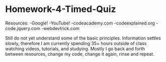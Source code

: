 # Homework-4-Timed-Quiz

Resources:
-Google!
-YouTube!
-codeacademy.com
-codeexplained.org
-code.jquery.com
-webdevtrick.com

Still do not yet understand some of the basic principles. Information settles slowly, therefore I am currently spending 35+ hours outside of class watching videos, tutorials, and studying. Mostly I go back and forth between resources, change my code, change it again, rinse and repeat.


